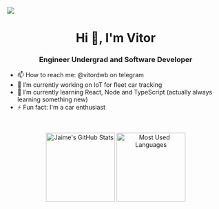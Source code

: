 ![](https://komarev.com/ghpvc/?username=vitordwb&style=flat-square)
<h1 align="center">Hi 👋, I'm Vitor</h1>
<h3 align="center">Engineer Undergrad and Software Developer</h3>

- 📫 How to reach me: @vitordwb on telegram 
- 🔭 I’m currently working on IoT for fleet car tracking
- 🌱 I’m currently learning React, Node and TypeScript (actually always learning something new)
- ⚡ Fun fact: I'm a car enthusiast

<!--
- 👯 I’m looking to collaborate on open source projects
- 🤔 I’m looking for help with Web Development in general
- 💬 Ask me about anything (probably I won't know the answer)
-->

<!-- ![Metrics](https://metrics.lecoq.io/vitordwb) -->
<br>
<!-- <hr>
 -->
<p align="center">
    <img alt="Jaime's GitHub Stats" height="160em"  src="https://github-readme-stats.vercel.app/api?username=vitordwb&show_icons=true&bg_color=00000000&text_color=0366D6&icon_color=339af0&title_color=0366DE&include_all_commits=true">
    <img alt="Most Used Languages" height="160em" src="https://github-readme-stats.vercel.app/api/top-langs/?username=vitordwb&hide=html&layout=compact&theme=prussian&bg_color=00000000&text_color=4078c0&icon_color=339af0&title_color=0366DE&include_all_commits=true">
</p>
